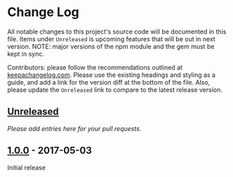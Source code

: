 # Change Log
All notable changes to this project's source code will be documented in this file. Items under `Unreleased` is upcoming features that will be out in next version. NOTE: major versions of the npm module and the gem must be kept in sync.

Contributors: please follow the recommendations outlined at [keepachangelog.com](http://keepachangelog.com/). Please use the existing headings and styling as a guide, and add a link for the version diff at the bottom of the file. Also, please update the `Unreleased` link to compare to the latest release version.

## [Unreleased]
*Please add entries here for your pull requests.*

## [1.0.0] - 2017-05-03
Initial release

[Unreleased]: https://github.com/shakacode/webpacker_lite/compare/1.0.0...master
[1.0.0]: https://github.com/shakacode/react_on_rails/compare/0.0.5...1.0.0
